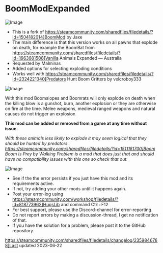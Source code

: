 # BoomModExpanded

![Image](https://i.imgur.com/iCj5o7O.png)

- This is a fork of https://steamcommunity.com/sharedfiles/filedetails/?id=1504182014]BoomMod by Jaxe
- The main difference is that this version works on all pawns that explode on death, for example the BoomBat from https://steamcommunity.com/sharedfiles/filedetails/?id=1963681588]Vanilla Animals Expanded — Australia
- Requested by Malminas
- Added options for selecting exploding conditions
- Works well with https://steamcommunity.com/sharedfiles/filedetails/?id=2324221340]Predators Hunt Boom Critters by velcroboy333

![Image](https://i.imgur.com/Z4GOv8H.png)

With this mod Boomalopes and Boomrats will only explode on death when the killing blow is a gunshot, burn, another explosion or they are otherwise on fire at the time. Melee weapons, medieval ranged weapons and natural causes do not trigger an explosion.


**This mod can be added or removed from a game at any time without issue.**

*With these animals less likely to explode it may seem logical that they should be hunted by predators. https://steamcommunity.com/sharedfiles/filedetails/?id=1511181700]Boom Boom Is Prey by Walking Problem is a mod that does just that and should have no compatibility issues with this one so check that out.*

![Image](https://i.imgur.com/5xwDG6H.png)



-  See if the the error persists if you just have this mod and its requirements active.
-  If not, try adding your other mods until it happens again.
-  Post your error-log using https://steamcommunity.com/workshop/filedetails/?id=818773962]HugsLib and command Ctrl+F12
-  For best support, please use the Discord-channel for error-reporting.
-  Do not report errors by making a discussion-thread, I get no notification of that.
-  If you have the solution for a problem, please post it to the GitHub repository.


https://steamcommunity.com/sharedfiles/filedetails/changelog/2359846788]Last updated 2023-06-22
